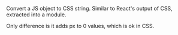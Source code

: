 Convert a JS object to CSS string. Similar to React's output of CSS, extracted into a module.

Only difference is it adds px to 0 values, which is ok in CSS.